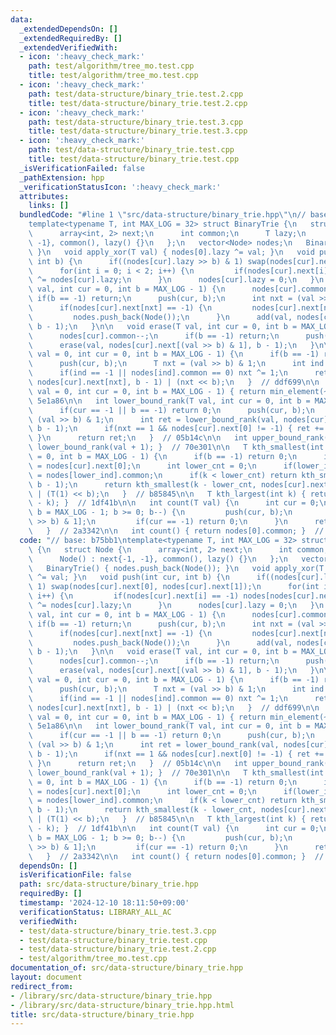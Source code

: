 ```yaml
---
data:
  _extendedDependsOn: []
  _extendedRequiredBy: []
  _extendedVerifiedWith:
  - icon: ':heavy_check_mark:'
    path: test/algorithm/tree_mo.test.cpp
    title: test/algorithm/tree_mo.test.cpp
  - icon: ':heavy_check_mark:'
    path: test/data-structure/binary_trie.test.2.cpp
    title: test/data-structure/binary_trie.test.2.cpp
  - icon: ':heavy_check_mark:'
    path: test/data-structure/binary_trie.test.3.cpp
    title: test/data-structure/binary_trie.test.3.cpp
  - icon: ':heavy_check_mark:'
    path: test/data-structure/binary_trie.test.cpp
    title: test/data-structure/binary_trie.test.cpp
  _isVerificationFailed: false
  _pathExtension: hpp
  _verificationStatusIcon: ':heavy_check_mark:'
  attributes:
    links: []
  bundledCode: "#line 1 \"src/data-structure/binary_trie.hpp\"\n// base: b75bb1\n\
    template<typename T, int MAX_LOG = 32> struct BinaryTrie {\n   struct Node {\n\
    \      array<int, 2> next;\n      int common;\n      T lazy;\n      Node() : next{-1,\
    \ -1}, common(), lazy() {}\n   };\n   vector<Node> nodes;\n   BinaryTrie() { nodes.push_back(Node());\
    \ }\n   void apply_xor(T val) { nodes[0].lazy ^= val; }\n   void push(int cur,\
    \ int b) {\n      if((nodes[cur].lazy >> b) & 1) swap(nodes[cur].next[0], nodes[cur].next[1]);\n\
    \      for(int i = 0; i < 2; i++) {\n         if(nodes[cur].next[i] == -1) nodes[nodes[cur].next[i]].lazy\
    \ ^= nodes[cur].lazy;\n      }\n      nodes[cur].lazy = 0;\n   }\n   void add(T\
    \ val, int cur = 0, int b = MAX_LOG - 1) {\n      nodes[cur].common++;\n     \
    \ if(b == -1) return;\n      push(cur, b);\n      int nxt = (val >> (T)b) & (T)1;\n\
    \      if(nodes[cur].next[nxt] == -1) {\n         nodes[cur].next[nxt] = size(nodes);\n\
    \         nodes.push_back(Node());\n      }\n      add(val, nodes[cur].next[nxt],\
    \ b - 1);\n   }\n\n   void erase(T val, int cur = 0, int b = MAX_LOG - 1) {\n\
    \      nodes[cur].common--;\n      if(b == -1) return;\n      push(cur, b);\n\
    \      erase(val, nodes[cur].next[(val >> b) & 1], b - 1);\n   }\n\n   T min_element(T\
    \ val = 0, int cur = 0, int b = MAX_LOG - 1) {\n      if(b == -1) return 0;\n\
    \      push(cur, b);\n      T nxt = (val >> b) & 1;\n      int ind = nodes[cur].next[nxt];\n\
    \      if(ind == -1 || nodes[ind].common == 0) nxt ^= 1;\n      return min_element(val,\
    \ nodes[cur].next[nxt], b - 1) | (nxt << b);\n   }  // ddf699\n\n   T max_element(T\
    \ val = 0, int cur = 0, int b = MAX_LOG - 1) { return min_element(~val); }  //\
    \ 5e1a86\n\n   int lower_bound_rank(T val, int cur = 0, int b = MAX_LOG - 1) {\n\
    \      if(cur == -1 || b == -1) return 0;\n      push(cur, b);\n      T nxt =\
    \ (val >> b) & 1;\n      int ret = lower_bound_rank(val, nodes[cur].next[nxt],\
    \ b - 1);\n      if(nxt == 1 && nodes[cur].next[0] != -1) { ret += nodes[nodes[cur].next[0]].common;\
    \ }\n      return ret;\n   }  // 05b14c\n\n   int upper_bound_rank(T val) { return\
    \ lower_bound_rank(val + 1); }  // 70e301\n\n   T kth_smallest(int k, int cur\
    \ = 0, int b = MAX_LOG - 1) {\n      if(b == -1) return 0;\n      int lower_ind\
    \ = nodes[cur].next[0];\n      int lower_cnt = 0;\n      if(lower_ind != -1) lower_cnt\
    \ = nodes[lower_ind].common;\n      if(k < lower_cnt) return kth_smallest(k, nodes[cur].next[0],\
    \ b - 1);\n      return kth_smallest(k - lower_cnt, nodes[cur].next[1], b - 1)\
    \ | (T(1) << b);\n   }  // b85845\n\n   T kth_largest(int k) { return kth_smallest(nodes[0].common\
    \ - k); }  // 1df41b\n\n   int count(T val) {\n      int cur = 0;\n      for(int\
    \ b = MAX_LOG - 1; b >= 0; b--) {\n         push(cur, b);\n         cur = nodes[cur].next[(val\
    \ >> b) & 1];\n         if(cur == -1) return 0;\n      }\n      return nodes[cur].common;\n\
    \   }  // 2a3342\n\n   int count() { return nodes[0].common; }  // 210f0e\n};\n"
  code: "// base: b75bb1\ntemplate<typename T, int MAX_LOG = 32> struct BinaryTrie\
    \ {\n   struct Node {\n      array<int, 2> next;\n      int common;\n      T lazy;\n\
    \      Node() : next{-1, -1}, common(), lazy() {}\n   };\n   vector<Node> nodes;\n\
    \   BinaryTrie() { nodes.push_back(Node()); }\n   void apply_xor(T val) { nodes[0].lazy\
    \ ^= val; }\n   void push(int cur, int b) {\n      if((nodes[cur].lazy >> b) &\
    \ 1) swap(nodes[cur].next[0], nodes[cur].next[1]);\n      for(int i = 0; i < 2;\
    \ i++) {\n         if(nodes[cur].next[i] == -1) nodes[nodes[cur].next[i]].lazy\
    \ ^= nodes[cur].lazy;\n      }\n      nodes[cur].lazy = 0;\n   }\n   void add(T\
    \ val, int cur = 0, int b = MAX_LOG - 1) {\n      nodes[cur].common++;\n     \
    \ if(b == -1) return;\n      push(cur, b);\n      int nxt = (val >> (T)b) & (T)1;\n\
    \      if(nodes[cur].next[nxt] == -1) {\n         nodes[cur].next[nxt] = size(nodes);\n\
    \         nodes.push_back(Node());\n      }\n      add(val, nodes[cur].next[nxt],\
    \ b - 1);\n   }\n\n   void erase(T val, int cur = 0, int b = MAX_LOG - 1) {\n\
    \      nodes[cur].common--;\n      if(b == -1) return;\n      push(cur, b);\n\
    \      erase(val, nodes[cur].next[(val >> b) & 1], b - 1);\n   }\n\n   T min_element(T\
    \ val = 0, int cur = 0, int b = MAX_LOG - 1) {\n      if(b == -1) return 0;\n\
    \      push(cur, b);\n      T nxt = (val >> b) & 1;\n      int ind = nodes[cur].next[nxt];\n\
    \      if(ind == -1 || nodes[ind].common == 0) nxt ^= 1;\n      return min_element(val,\
    \ nodes[cur].next[nxt], b - 1) | (nxt << b);\n   }  // ddf699\n\n   T max_element(T\
    \ val = 0, int cur = 0, int b = MAX_LOG - 1) { return min_element(~val); }  //\
    \ 5e1a86\n\n   int lower_bound_rank(T val, int cur = 0, int b = MAX_LOG - 1) {\n\
    \      if(cur == -1 || b == -1) return 0;\n      push(cur, b);\n      T nxt =\
    \ (val >> b) & 1;\n      int ret = lower_bound_rank(val, nodes[cur].next[nxt],\
    \ b - 1);\n      if(nxt == 1 && nodes[cur].next[0] != -1) { ret += nodes[nodes[cur].next[0]].common;\
    \ }\n      return ret;\n   }  // 05b14c\n\n   int upper_bound_rank(T val) { return\
    \ lower_bound_rank(val + 1); }  // 70e301\n\n   T kth_smallest(int k, int cur\
    \ = 0, int b = MAX_LOG - 1) {\n      if(b == -1) return 0;\n      int lower_ind\
    \ = nodes[cur].next[0];\n      int lower_cnt = 0;\n      if(lower_ind != -1) lower_cnt\
    \ = nodes[lower_ind].common;\n      if(k < lower_cnt) return kth_smallest(k, nodes[cur].next[0],\
    \ b - 1);\n      return kth_smallest(k - lower_cnt, nodes[cur].next[1], b - 1)\
    \ | (T(1) << b);\n   }  // b85845\n\n   T kth_largest(int k) { return kth_smallest(nodes[0].common\
    \ - k); }  // 1df41b\n\n   int count(T val) {\n      int cur = 0;\n      for(int\
    \ b = MAX_LOG - 1; b >= 0; b--) {\n         push(cur, b);\n         cur = nodes[cur].next[(val\
    \ >> b) & 1];\n         if(cur == -1) return 0;\n      }\n      return nodes[cur].common;\n\
    \   }  // 2a3342\n\n   int count() { return nodes[0].common; }  // 210f0e\n};"
  dependsOn: []
  isVerificationFile: false
  path: src/data-structure/binary_trie.hpp
  requiredBy: []
  timestamp: '2024-12-10 18:11:50+09:00'
  verificationStatus: LIBRARY_ALL_AC
  verifiedWith:
  - test/data-structure/binary_trie.test.3.cpp
  - test/data-structure/binary_trie.test.cpp
  - test/data-structure/binary_trie.test.2.cpp
  - test/algorithm/tree_mo.test.cpp
documentation_of: src/data-structure/binary_trie.hpp
layout: document
redirect_from:
- /library/src/data-structure/binary_trie.hpp
- /library/src/data-structure/binary_trie.hpp.html
title: src/data-structure/binary_trie.hpp
---
```

